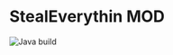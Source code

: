 # StealEverythin MOD   
![Java build](https://github.com/Aye10032/StealEverything/.github/workflows/gradle.yml/badge.svg)
